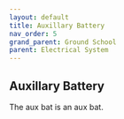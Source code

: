 ```yaml
---
layout: default
title: Auxillary Battery
nav_order: 5
grand_parent: Ground School
parent: Electrical System
---
```


## Auxillary Battery

The aux bat is an aux bat. 

